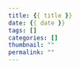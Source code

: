 ```yaml
---
title: {{ title }}
date: {{ date }}
tags: []
categories: []
thumbnail: ""
permalink: ""
---
```


<!-- excerpt -->
<!-- toc -->
